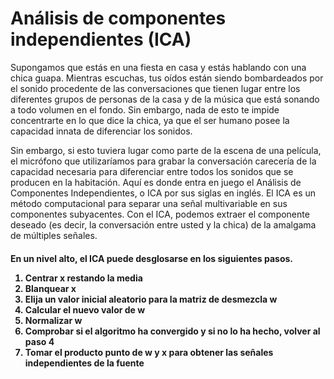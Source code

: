 <h1>Análisis de componentes independientes (ICA) </h1>
Supongamos que estás en una fiesta en casa y estás hablando con una chica guapa. Mientras escuchas, tus oídos están siendo bombardeados por el sonido procedente de las conversaciones que tienen lugar entre los diferentes grupos de personas de la casa y de la música que está sonando a todo volumen en el fondo. Sin embargo, nada de esto te impide concentrarte en lo que dice la chica, ya que el ser humano posee la capacidad innata de diferenciar los sonidos.

Sin embargo, si esto tuviera lugar como parte de la escena de una película, el micrófono que utilizaríamos para grabar la conversación carecería de la capacidad necesaria para diferenciar entre todos los sonidos que se producen en la habitación. Aquí es donde entra en juego el Análisis de Componentes Independientes, o ICA por sus siglas en inglés. El ICA es un método computacional para separar una señal multivariable en sus componentes subyacentes. Con el ICA, podemos extraer el componente deseado (es decir, la conversación entre usted y la chica) de la amalgama de múltiples señales.


<h4> En un nivel alto, el ICA puede desglosarse en los siguientes pasos.

1. Centrar x restando la media
2. Blanquear x
3. Elija un valor inicial aleatorio para la matriz de desmezcla w
4. Calcular el nuevo valor de w
5. Normalizar w
6. Comprobar si el algoritmo ha convergido y si no lo ha hecho, volver al paso 4
7. Tomar el producto punto de w y x para obtener las señales independientes de la fuente
